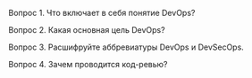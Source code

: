 Вопрос 1. Что включает в себя понятие DevOps?

Вопрос 2. Какая основная цель DevOps?

Вопрос 3. Расшифруйте аббревиатуры DevOps и DevSecOps.

Вопрос 4. Зачем проводится код-ревью?
